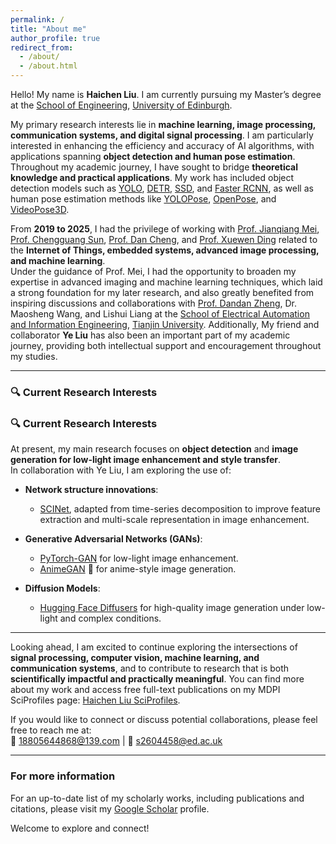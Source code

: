 ```yaml
---
permalink: /
title: "About me"
author_profile: true
redirect_from: 
  - /about/
  - /about.html
---
```


Hello! My name is **Haichen Liu**. I am currently pursuing my Master’s degree at the [School of Engineering](https://eng.ed.ac.uk/), [University of Edinburgh](https://www.ed.ac.uk/).  

My primary research interests lie in **machine learning, image processing, communication systems, and digital signal processing**. I am particularly interested in enhancing the efficiency and accuracy of AI algorithms, with applications spanning **object detection and human pose estimation**. Throughout my academic journey, I have sought to bridge **theoretical knowledge and practical applications**. My work has included object detection models such as [YOLO](https://github.com/ultralytics/ultralytics), [DETR](https://github.com/facebookresearch/detr), [SSD](https://github.com/amdegroot/ssd.pytorch), and [Faster RCNN](https://github.com/jwyang/faster-rcnn.pytorch), as well as human pose estimation methods like [YOLOPose](https://arxiv.org/abs/2204.06806), [OpenPose](https://github.com/CMU-Perceptual-Computing-Lab/openpose), and [VideoPose3D](https://github.com/facebookresearch/VideoPose3D).

From **2019 to 2025**, I had the privilege of working with [Prof. Jianqiang Mei](https://dianzi.tute.edu.cn/info/1291/25232.htm), [Prof. Chengguang Sun](https://dianzi.tute.edu.cn/info/1291/25232.htm), [Prof. Dan Cheng](https://dianzi.tute.edu.cn/info/1291/25162.htm), and [Prof. Xuewen Ding](https://dianzi.tute.edu.cn/info/1291/25172.htm) related to the **Internet of Things, embedded systems, advanced image processing, and machine learning**.  
Under the guidance of Prof. Mei, I had the opportunity to broaden my expertise in advanced imaging and machine learning techniques, which laid a strong foundation for my later research, and also greatly benefited from inspiring discussions and collaborations with [Prof. Dandan Zheng](https://seea.tju.edu.cn/info/1013/1563.htm), Dr. Maosheng Wang, and Lishui Liang at the [School of Electrical Automation and Information Engineering](https://seea.tju.edu.cn/index.htm), [Tianjin University](https://www.tju.edu.cn/). Additionally, My friend and collaborator **Ye Liu** has also been an important part of my academic journey, providing both intellectual support and encouragement throughout my studies.

---

### 🔍 Current Research Interests
### 🔍 Current Research Interests
At present, my main research focuses on **object detection** and **image generation for low-light image enhancement and style transfer**.  
In collaboration with Ye Liu, I am exploring the use of:  

- **Network structure innovations**:  
  - [SCINet](https://github.com/cure-lab/SCINet), adapted from time-series decomposition to improve feature extraction and multi-scale representation in image enhancement.  

- **Generative Adversarial Networks (GANs)**:  
  - [PyTorch-GAN](https://github.com/eriklindernoren/PyTorch-GAN) for low-light image enhancement.  
  - [AnimeGAN](https://github.com/TachibanaYoshino/AnimeGAN) 🎨 for anime-style image generation.  

- **Diffusion Models**:  
  - [Hugging Face Diffusers](https://github.com/huggingface/diffusers) for high-quality image generation under low-light and complex conditions.  

---

Looking ahead, I am excited to continue exploring the intersections of **signal processing, computer vision, machine learning, and communication systems**, and to contribute to research that is both **scientifically impactful and practically meaningful**. You can find more about my work and access free full-text publications on my MDPI SciProfiles page: [Haichen Liu SciProfiles](https://sciprofiles.com/profile/HaichenLiu).  

If you would like to connect or discuss potential collaborations, please feel free to reach me at:  
📧 18805644868@139.com | 📧 s2604458@ed.ac.uk  

---

### For more information
For an up-to-date list of my scholarly works, including publications and citations, please visit my [Google Scholar](https://scholar.google.com/citations?hl=en&user=wv4jqDEAAAAJ) profile.  

Welcome to explore and connect!  


